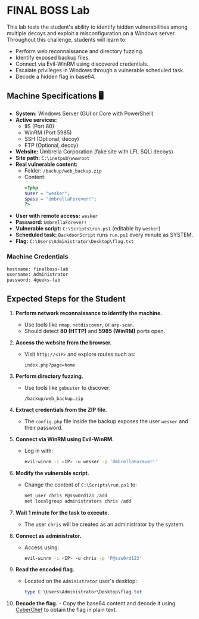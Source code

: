 # FINAL BOSS Lab

This lab tests the student's ability to identify hidden vulnerabilities among multiple decoys and exploit a misconfiguration on a Windows server. Throughout this challenge, students will learn to:

- Perform web reconnaissance and directory fuzzing.
- Identify exposed backup files.
- Connect via Evil-WinRM using discovered credentials.
- Escalate privileges in Windows through a vulnerable scheduled task.
- Decode a hidden flag in base64.


## Machine Specifications 🖥️

- **System:** Windows Server (GUI or Core with PowerShell)
- **Active services:**
    - IIS (Port 80)
    - WinRM (Port 5985)
    - SSH (Optional, decoy)
    - FTP (Optional, decoy)
- **Website:** Umbrella Corporation (fake site with LFI, SQLi decoys)
- **Site path:** `C:\inetpub\wwwroot`
- **Real vulnerable content:**
    - Folder: `/backup/web_backup.zip`
    - Content:
        ```php
        <?php
        $user = "wesker";
        $pass = "UmbrellaForever!";
        ?>
        ```
- **User with remote access:** `wesker`
- **Password:** `UmbrellaForever!`
- **Vulnerable script:** `C:\Scripts\run.ps1` (editable by `wesker`)
- **Scheduled task:** `BackdoorScript` runs `run.ps1` every minute as SYSTEM.
- **Flag:** `C:\Users\Administrator\Desktop\flag.txt`

### Machine Credentials

```bash
hostname: finalboss-lab
username: Administrator
password: 4geeks-lab
```

## Expected Steps for the Student

1. **Perform network reconnaissance to identify the machine.**
     - Use tools like `nmap`, `netdiscover`, or `arp-scan`.
     - Should detect **80 (HTTP)** and **5985 (WinRM)** ports open.

2. **Access the website from the browser.**
     - Visit `http://<IP>` and explore routes such as:
         ```
         index.php?page=home
         ```

3. **Perform directory fuzzing.**
     - Use tools like `gobuster` to discover:
         ```
         /backup/web_backup.zip
         ```

4. **Extract credentials from the ZIP file.**
     - The `config.php` file inside the backup exposes the user `wesker` and their password.

5. **Connect via WinRM using Evil-WinRM.**
     - Log in with:
         ```bash
         evil-winrm -i <IP> -u wesker -p 'UmbrellaForever!'
         ```

6. **Modify the vulnerable script.**
     - Change the content of `C:\Scripts\run.ps1` to:
         ```powershell
         net user chris P@ssw0rd123 /add
         net localgroup administrators chris /add
         ```

7. **Wait 1 minute for the task to execute.**
     - The user `chris` will be created as an administrator by the system.

8. **Connect as administrator.**
     - Access using:
         ```bash
         evil-winrm -i <IP> -u chris -p 'P@ssw0rd123'
         ```

9. **Read the encoded flag.**
     - Located on the `Administrator` user's desktop:
         ```powershell
         type C:\Users\Administrator\Desktop\flag.txt
         ```

10. **Decode the flag.**
        - Copy the base64 content and decode it using [CyberChef](https://gchq.github.io/CyberChef/) to obtain the flag in plain text.

